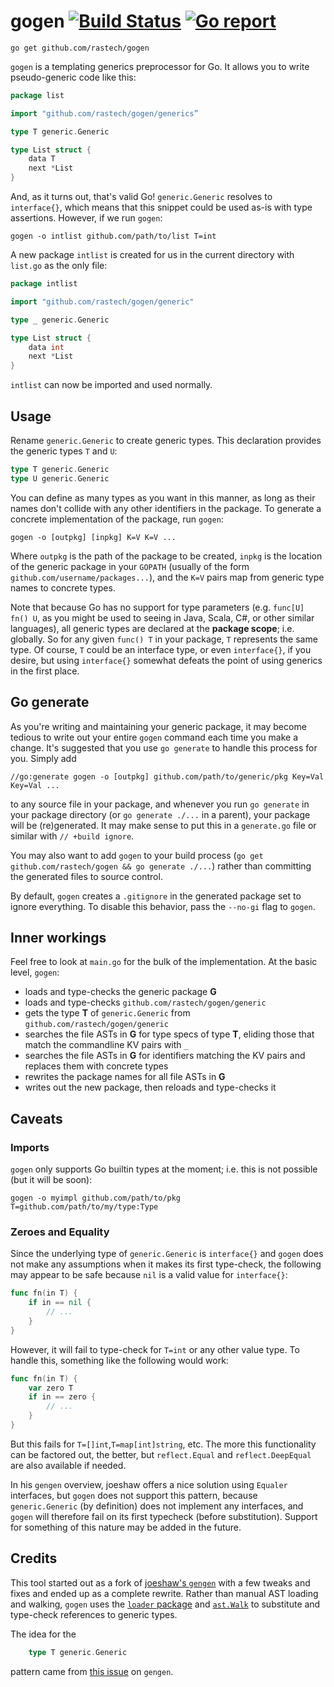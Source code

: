 # gogen [![Build Status](https://circleci.com/gh/rastech/gogen.svg?style=svg)](https://circleci.com/gh/rastech/gogen) [![Go report](http://goreportcard.com/badge/rastech/gogen)](http://goreportcard.com/report/rastech/gogen)

	go get github.com/rastech/gogen

`gogen` is a templating generics preprocessor for Go. It allows you to write pseudo-generic code like this: 

```go
package list

import "github.com/rastech/gogen/generics”

type T generic.Generic

type List struct {
    data T
    next *List
}
```

And, as it turns out, that's valid Go! `generic.Generic` resolves to `interface{}`, which means that this snippet could be used as-is with type assertions. However, if we run `gogen`:

    gogen -o intlist github.com/path/to/list T=int

A new package `intlist` is created for us in the current directory with `list.go` as the only file:

```go
package intlist

import "github.com/rastech/gogen/generic"

type _ generic.Generic

type List struct {
	data int
	next *List
}
```

`intlist` can now be imported and used normally. 


## Usage
Rename `generic.Generic` to create generic types. This declaration provides the generic types `T` and `U`:

```go
type T generic.Generic
type U generic.Generic
```

You can define as many types as you want in this manner, as long as their names don't collide with any other identifiers in the package. To generate a concrete implementation of the package, run `gogen`:

	gogen -o [outpkg] [inpkg] K=V K=V ... 

Where `outpkg` is the path of the package to be created, `inpkg` is the location of the generic package in your `GOPATH` (usually of the form `github.com/username/packages...`), and the `K=V` pairs map from generic type names to concrete types.

Note that because Go has no support for type parameters (e.g. `func[U] fn() U`, as you might be used to seeing in Java, Scala, C#, or other similar languages), all generic types are declared at the **package scope**; i.e. globally. So for any given `func() T` in your package, `T` represents the same type. Of course, `T` could be an interface type, or even `interface{}`, if you desire, but using `interface{}` somewhat defeats the point of using generics in the first place.

## Go generate
As you're writing and maintaining your generic package, it may become tedious to write out your entire `gogen` command each time you make a change. It's suggested that you use `go generate` to handle this process for you. Simply add

	//go:generate gogen -o [outpkg] github.com/path/to/generic/pkg Key=Val Key=Val ... 

to any source file in your package, and whenever you run `go generate` in your package directory (or `go generate ./...` in a parent), your package will be (re)generated. It may make sense to put this in a `generate.go` file or similar with `// +build ignore`.

You may also want to add `gogen` to your build process (`go get github.com/rastech/gogen && go generate ./...`) rather than committing the generated files to source control. 

By default, `gogen` creates a `.gitignore` in the generated package set to ignore everything. To disable this behavior, pass the `--no-gi` flag to `gogen`.

## Inner workings
Feel free to look at `main.go` for the bulk of the implementation. At the basic level, `gogen`:

- loads and type-checks the generic package **G**
- loads and type-checks `github.com/rastech/gogen/generic`
- gets the type **T** of `generic.Generic` from `github.com/rastech/gogen/generic`
- searches the file ASTs in **G** for type specs of type **T**, eliding those that match the commandline KV pairs with `_`
- searches the file ASTs in **G** for identifiers matching the KV pairs and replaces them with concrete types
- rewrites the package names for all file ASTs in **G**
- writes out the new package, then reloads and type-checks it

## Caveats
### Imports
`gogen` only supports Go builtin types at the moment; i.e. this is not possible (but it will be soon):

	gogen -o myimpl github.com/path/to/pkg T=github.com/path/to/my/type:Type

### Zeroes and Equality
Since the underlying type of `generic.Generic` is `interface{}` and `gogen` does not make any assumptions 
when it makes its first type-check, the following may appear to be safe because `nil` is a valid value for `interface{}`:

```go
func fn(in T) {
	if in == nil {
		// ...
	}
}
```

However, it will fail to type-check for `T=int` or any other value type. To handle this, something like the following would work:

```go
func fn(in T) {
	var zero T
	if in == zero {
		// ...
	}
}
```

But this fails for `T=[]int`,`T=map[int]string`, etc. The more this functionality can be factored out, the better, but `reflect.Equal` and `reflect.DeepEqual` are also available if needed. 

In his `gengen` overview, joeshaw offers a nice solution using `Equaler` interfaces, but `gogen` does not support this pattern, because `generic.Generic` (by definition) does not implement any interfaces, and `gogen` will therefore fail on its first typecheck (before substitution). Support for something of this nature may be added in the future.

## Credits
This tool started out as a fork of [joeshaw's `gengen`](https://github.com/joeshaw/gengen) with a few tweaks and fixes and ended up as a complete rewrite. Rather than manual AST loading and walking, `gogen` uses the [`loader` package](https://godoc.org/golang.org/x/tools/go/loader) and [`ast.Walk`](https://golang.org/pkg/go/ast/#Walk) to substitute and type-check references to generic types.

The idea for the 

```go
	type T generic.Generic
```

pattern came from [this issue](https://github.com/joeshaw/gengen/issues/2) on `gengen`.

